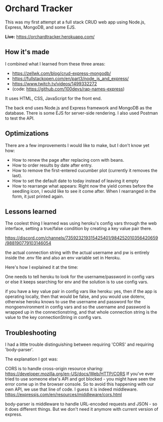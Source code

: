 # Orchard Tracker

This was my first attempt at a full stack CRUD web app using Node.js, Express, MongoDB, and some EJS.

**Live:** https://orchardtracker.herokuapp.com/

## How it's made

I combined what I learned from these three areas:
* https://zellwk.com/blog/crud-express-mongodb/
* https://fullstackopen.com/en/part3/node_js_and_express/
* https://www.twitch.tv/videos/1499332272
* (code: https://github.com/100devs/rap-names-express)

It uses HTML, CSS, JavaScript for the front end. 

The back end uses Node.js and Express framework and MongoDB as the database. There is some EJS for server-side rendering. I also used Postman to test the API.

## Optimizations

There are a few improvements I would like to make, but I don't know yet how:

* How to renew the page after replacing corn with beans.
* How to order results by date after entry.
* How to remove the first-entered cucumber plot (currently it removes the last).
* How to set the default date to today instead of leaving it empty
* How to rearrange what appears: Right now the yield comes before the seedling icon, I would like to see it come after. When I rearranged in the form, it just printed again.

## Lessons learned

The coolest thing I learned was using heroku's config vars through the web interface, setting a true/false condition by creating a key value pair there. 

https://discord.com/channels/735923219315425401/984252010356420659/988190779103146054

the actual connection string with the actual username and pw is entirely inside the .env file and also an env variable set in Heroku.

Here's how I explained it at the time:

One needs to tell heroku to look for the username/password in config vars or else it keeps searching for env and the solution is to use config vars.

if you have a key value pair in config vars like heroku: yes, then if the app is operating locally, then that would be false, and you would use dotenv, otherwise heroku knows to use the username and password for the mongoenvironment in config vars
and so the username and password is wrapped up in the connectionstring, and that whole connection string is the value to the key connectionString in config vars.

## Troubleshooting
I had a little trouble distinguishing between requiring 'CORS' and requiring 'body-parser'.

The explanation I got was:

CORS is to handle cross-origin resource sharing: https://developer.mozilla.org/en-US/docs/Web/HTTP/CORS If you've ever tried to use someone else's API and got blocked - you might have seen the error come up in the browser console. So to avoid this happening with our own API, we use that line of code. I guess it is indeed middleware. https://expressjs.com/en/resources/middleware/cors.html

body-parser is middleware to handle URL-encoded requests and JSON - so it does different things. But we don't need it anymore with current version of express. 

